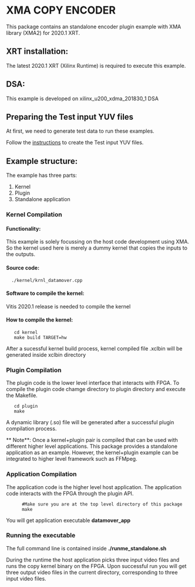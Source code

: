 # XMA COPY ENCODER         


This package contains an standalone encoder plugin example with XMA library (XMA2) for 2020.1 XRT. 


## XRT installation: 

The latest 2020.1 XRT (Xilinx Runtime) is required to execute this example. 

## DSA: 

This example is developed on xilinx_u200_xdma_201830_1 DSA

## Preparing the Test input YUV files

At first, we need to generate test data to run these examples. 

Follow the [instructions][testseqreadme] to create the Test input YUV files. 

## Example structure: 

The example has three parts: 

1. Kernel
2. Plugin 
3. Standalone application 


### Kernel Compilation 

#### Functionality: 

This example is solely focussing on the host code development using XMA. So the kernel used here is merely a dummy kernel that copies the inputs to the outputs.

#### Source code: 
      ./kernel/krnl_datamover.cpp

#### Software to compile the kernel: 

Vitis 2020.1 release is needed to compile the kernel

#### How to compile the kernel: 

   ``````````````````````````````````
      cd kernel
      make build TARGET=hw 
   ``````````````````````````````````
After a sucessful kernel build process, kernel compiled file .xclbin will be generated inside xclbin directory

### Plugin Compilation

The plugin code is the lower level interface that interacts with FPGA. To compile the plugin code chamge directory to plugin directory and execute the Makefile.
   
   ``````````````````````````````````
      cd plugin
      make
   ``````````````````````````````````

A dynamic library (.so) file will be generated after a successful plugin compilation process. 

** Note**: Once a kernel+plugin pair is compiled that can be used with different higher level applications. This package provides a standalone application as an example. However, the kernel+plugin example can be integrated to higher level framework such as FFMpeg. 

### Application Compilation
The application code is the higher level host application. The application code interacts with the FPGA through the plugin API.


```
      #Make sure you are at the top level directory of this package
      make
```

You will get application executable **datamover_app**

### Running the executable 

The full command line is contained inside **./runme_standalone.sh**

During the runtime the host application picks three input video files and runs the copy kernel binary on the FPGA. Upon successful run you will get three output video files in the current directory, corresponding to three input video files. 


[testseqreadme]: ./test_videos/README.md

